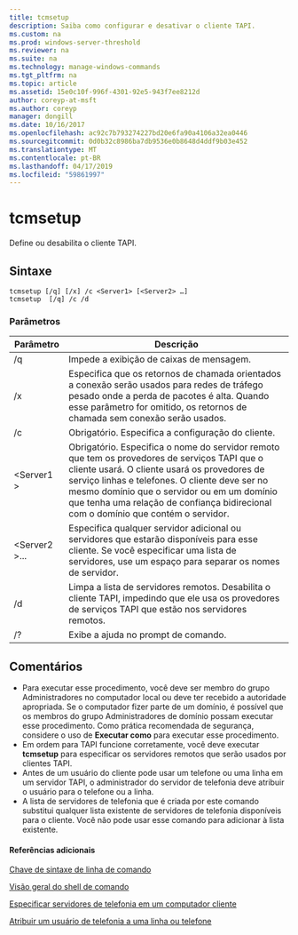 ```yaml
---
title: tcmsetup
description: Saiba como configurar e desativar o cliente TAPI.
ms.custom: na
ms.prod: windows-server-threshold
ms.reviewer: na
ms.suite: na
ms.technology: manage-windows-commands
ms.tgt_pltfrm: na
ms.topic: article
ms.assetid: 15e0c10f-996f-4301-92e5-943f7ee8212d
author: coreyp-at-msft
ms.author: coreyp
manager: dongill
ms.date: 10/16/2017
ms.openlocfilehash: ac92c7b793274227bd20e6fa90a4106a32ea0446
ms.sourcegitcommit: 0d0b32c8986ba7db9536e0b8648d4ddf9b03e452
ms.translationtype: MT
ms.contentlocale: pt-BR
ms.lasthandoff: 04/17/2019
ms.locfileid: "59861997"
---
```

# <a name="tcmsetup"></a>tcmsetup



Define ou desabilita o cliente TAPI.

## <a name="syntax"></a>Sintaxe

```
tcmsetup [/q] [/x] /c <Server1> [<Server2> …] 
tcmsetup  [/q] /c /d
```

### <a name="parameters"></a>Parâmetros

|Parâmetro|Descrição|
|---------|-----------|
|/q|Impede a exibição de caixas de mensagem.|
|/x|Especifica que os retornos de chamada orientados a conexão serão usados para redes de tráfego pesado onde a perda de pacotes é alta. Quando esse parâmetro for omitido, os retornos de chamada sem conexão serão usados.|
|/c|Obrigatório. Especifica a configuração do cliente.|
|\<Server1 >|Obrigatório. Especifica o nome do servidor remoto que tem os provedores de serviços TAPI que o cliente usará. O cliente usará os provedores de serviço linhas e telefones. O cliente deve ser no mesmo domínio que o servidor ou em um domínio que tenha uma relação de confiança bidirecional com o domínio que contém o servidor.|
|\<Server2 >...|Especifica qualquer servidor adicional ou servidores que estarão disponíveis para esse cliente. Se você especificar uma lista de servidores, use um espaço para separar os nomes de servidor.|
|/d|Limpa a lista de servidores remotos. Desabilita o cliente TAPI, impedindo que ele usa os provedores de serviços TAPI que estão nos servidores remotos.|
|/?|Exibe a ajuda no prompt de comando.|

## <a name="remarks"></a>Comentários

-   Para executar esse procedimento, você deve ser membro do grupo Administradores no computador local ou deve ter recebido a autoridade apropriada. Se o computador fizer parte de um domínio, é possível que os membros do grupo Administradores de domínio possam executar esse procedimento. Como prática recomendada de segurança, considere o uso de **Executar como** para executar esse procedimento.
-   Em ordem para TAPI funcione corretamente, você deve executar **tcmsetup** para especificar os servidores remotos que serão usados por clientes TAPI.
-   Antes de um usuário do cliente pode usar um telefone ou uma linha em um servidor TAPI, o administrador do servidor de telefonia deve atribuir o usuário para o telefone ou a linha.
-   A lista de servidores de telefonia que é criada por este comando substitui qualquer lista existente de servidores de telefonia disponíveis para o cliente. Você não pode usar esse comando para adicionar à lista existente.

#### <a name="additional-references"></a>Referências adicionais

[Chave de sintaxe de linha de comando](command-line-syntax-key.md)

[Visão geral do shell de comando](https://technet.microsoft.com/library/cc737438(v=ws.10).aspx)

[Especificar servidores de telefonia em um computador cliente](https://technet.microsoft.com/library/cc759226(v=ws.10).aspx)

[Atribuir um usuário de telefonia a uma linha ou telefone](https://technet.microsoft.com/library/cc736875(v=ws.10).aspx)

